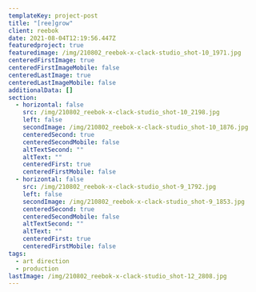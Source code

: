 ```yaml
---
templateKey: project-post
title: "[ree]grow"
client: reebok
date: 2021-08-04T12:19:56.447Z
featuredproject: true
featuredimage: /img/210802_reebok-x-clack-studio_shot-10_1971.jpg
centeredFirstImage: true
centeredFirstImageMobile: false
centeredLastImage: true
centeredLastImageMobile: false
additionalData: []
section:
  - horizontal: false
    src: /img/210802_reebok-x-clack-studio_shot-10_2198.jpg
    left: false
    secondImage: /img/210802_reebok-x-clack-studio_shot-10_1876.jpg
    centeredSecond: true
    centeredSecondMobile: false
    altTextSecond: ""
    altText: ""
    centeredFirst: true
    centeredFirstMobile: false
  - horizontal: false
    src: /img/210802_reebok-x-clack-studio_shot-9_1792.jpg
    left: false
    secondImage: /img/210802_reebok-x-clack-studio_shot-9_1853.jpg
    centeredSecond: true
    centeredSecondMobile: false
    altTextSecond: ""
    altText: ""
    centeredFirst: true
    centeredFirstMobile: false
tags:
  - art direction
  - production
lastImage: /img/210802_reebok-x-clack-studio_shot-12_2808.jpg
---
```

